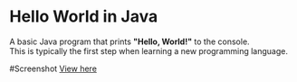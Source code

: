 # Hello World in Java

A basic Java program that prints **"Hello, World!"** to the console.  
This is typically the first step when learning a new programming language.

#Screenshot
 [View here](https://drive.google.com/file/d/1yOZ-ieodX3vfiAdQ7vXnLRL4FDM8VOsW/view?usp=sharing)
